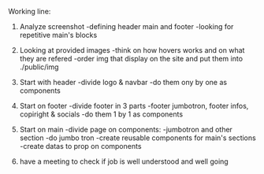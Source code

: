 Working line:

1. Analyze screenshot
    -defining header main and footer
    -looking for repetitive main's blocks

2. Looking at provided images
    -think on how hovers works and on what they are refered
    -order img that display on the site and put them into ./public/img

3. Start with header
    -divide logo & navbar
    -do them ony by one as components

4. Start on footer
    -divide footer in 3 parts
        -footer jumbotron, footer infos, copiright & socials
    -do them 1 by 1 as components

5. Start on main
    -divide page on components:
        -jumbotron and other section
        -do jumbo tron
    -create reusable components for main's sections
    -create datas to prop on components

6. have a meeting to check if job is well understood and well going

